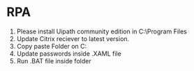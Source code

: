 # RPA
1. Please install Uipath community edition in C:\Program Files
2. Update Citrix reciever to latest version.
3. Copy paste Folder on C:
4. Update passwords inside .XAML file
5. Run .BAT file inside folder
